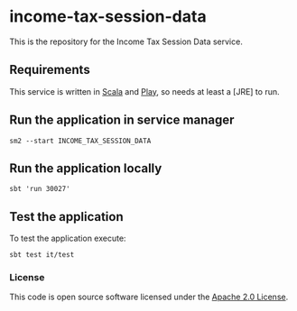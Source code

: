 # income-tax-session-data

This is the repository for the Income Tax Session Data service.

Requirements
------------

This service is written in [Scala](http://www.scala-lang.org/) and [Play](http://playframework.com/), so needs at least a [JRE] to run.

## Run the application in service manager

```
sm2 --start INCOME_TAX_SESSION_DATA
```

## Run the application locally

```
sbt 'run 30027'
```

## Test the application

To test the application execute:

```
sbt test it/test
```

### License

This code is open source software licensed under the [Apache 2.0 License]("http://www.apache.org/licenses/LICENSE-2.0.html").